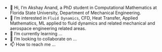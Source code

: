 - 👋 Hi, I’m Akshay Anand, a PhD student in Computational Mathematics at Florida State University, Department of Mechanical Engineering.
- 👀 I’m interested in <code>Fluid Dynamics</code>, CFD, Heat Transfer, Applied Mathematics, ML applied to fluid dynamics and related mechanical and aerospace engineering related areas.
- 🌱 I’m currently learning ...
- 💞️ I’m looking to collaborate on ...
- 📫 How to reach me ...

<!---
anand-me/anand-me is a ✨ special ✨ repository because its `README.md` (this file) appears on your GitHub profile.
You can click the Preview link to take a look at your changes.
--->
